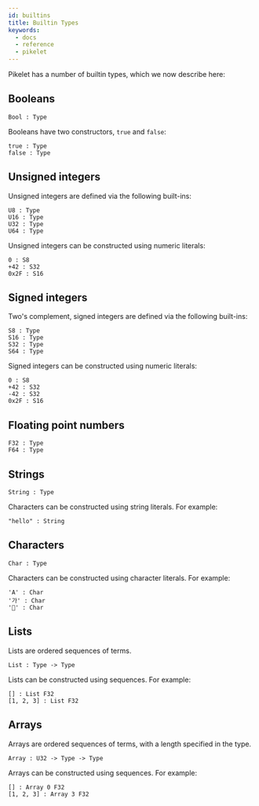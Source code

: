 ```yaml
---
id: builtins
title: Builtin Types
keywords:
  - docs
  - reference
  - pikelet
---
```


Pikelet has a number of builtin types, which we now describe here:

## Booleans

```pikelet
Bool : Type
```

Booleans have two constructors, `true` and `false`:

```pikelet
true : Type
false : Type
```

## Unsigned integers

Unsigned integers are defined via the following built-ins:

```pikelet
U8 : Type
U16 : Type
U32 : Type
U64 : Type
```

Unsigned integers can be constructed using numeric literals:

```pikelet
0 : S8
+42 : S32
0x2F : S16
```

## Signed integers

Two's complement, signed integers are defined via the following built-ins:

```pikelet
S8 : Type
S16 : Type
S32 : Type
S64 : Type
```

Signed integers can be constructed using numeric literals:

```pikelet
0 : S8
+42 : S32
-42 : S32
0x2F : S16
```

## Floating point numbers

```pikelet
F32 : Type
F64 : Type
```

## Strings

```pikelet
String : Type
```

Characters can be constructed using string literals. For example:

```pikelet
"hello" : String
```

## Characters

```pikelet
Char : Type
```

Characters can be constructed using character literals. For example:

```pikelet
'A' : Char
'가' : Char
'🥞' : Char
```

## Lists

Lists are ordered sequences of terms.

```pikelet
List : Type -> Type
```

Lists can be constructed using sequences. For example:

```pikelet
[] : List F32
[1, 2, 3] : List F32
```

## Arrays

Arrays are ordered sequences of terms, with a length specified in the type.

```pikelet
Array : U32 -> Type -> Type
```

Arrays can be constructed using sequences. For example:

```pikelet
[] : Array 0 F32
[1, 2, 3] : Array 3 F32
```
